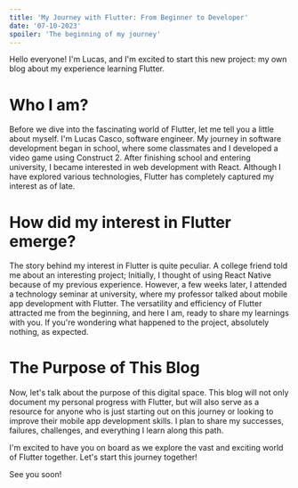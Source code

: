 ```yaml
---
title: 'My Journey with Flutter: From Beginner to Developer'
date: '07-10-2023'
spoiler: 'The beginning of my journey'
---
```


Hello everyone! I'm Lucas, and I'm excited to start this new project: my own blog about my experience learning Flutter.

# Who I am?

Before we dive into the fascinating world of Flutter, let me tell you a little about myself. I'm Lucas Casco, software engineer. My journey in software development began in school, where some classmates and I developed a video game using Construct 2. After finishing school and entering university, I became interested in web development with React. Although I have explored various technologies, Flutter has completely captured my interest as of late.

# How did my interest in Flutter emerge?

The story behind my interest in Flutter is quite peculiar. A college friend told me about an interesting project; Initially, I thought of using React Native because of my previous experience. However, a few weeks later, I attended a technology seminar at university, where my professor talked about mobile app development with Flutter. The versatility and efficiency of Flutter attracted me from the beginning, and here I am, ready to share my learnings with you. If you're wondering what happened to the project, absolutely nothing, as expected.

# The Purpose of This Blog

Now, let's talk about the purpose of this digital space. This blog will not only document my personal progress with Flutter, but will also serve as a resource for anyone who is just starting out on this journey or looking to improve their mobile app development skills. I plan to share my successes, failures, challenges, and everything I learn along this path.

I'm excited to have you on board as we explore the vast and exciting world of Flutter together. Let's start this journey together!

See you soon!